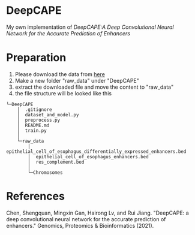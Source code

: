 # DeepCAPE
My own implementation of *DeepCAPE:A Deep Convolutional Neural Network for the Accurate Prediction of Enhancers*

# Preparation 
1. Please download the data from [here](http://health.tsinghua.edu.cn/openness/anno/info/demos/RegulatoryMechanism/data.tar.gz)
2. Make a new folder "raw_data" under "DeepCAPE"
3. extract the downloaded file and move the content to "raw_data"
4. the file structure will be looked like this

```
└─DeepCAPE
    │  .gitignore 
    │  dataset_and_model.py 
    │  preprocess.py 
    │  README.md 
    │  train.py 
    │      
    └─raw_data 
        │  epithelial_cell_of_esophagus_differentially_expressed_enhancers.bed 
        │  epithelial_cell_of_esophagus_enhancers.bed 
        │  res_complement.bed 
        │  
        └─Chromosomes 
```

# References
Chen, Shengquan, Mingxin Gan, Hairong Lv, and Rui Jiang. "DeepCAPE: a deep convolutional neural network for the accurate prediction of enhancers." Genomics, Proteomics & Bioinformatics (2021).
